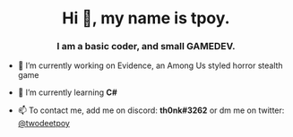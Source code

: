 <h1 align="center">Hi 👋, my name is tpoy.</h1>
<h3 align="center">I am a basic coder, and small GAMEDEV.</h3>

- 🔭 I’m currently working on Evidence, an Among Us styled horror stealth game

- 🌱 I’m currently learning **C#**

- 📫 To contact me, add me on discord: **th0nk#3262** or dm me on twitter: [@twodeetpoy](https://twitter.com/twodeetpoy)
